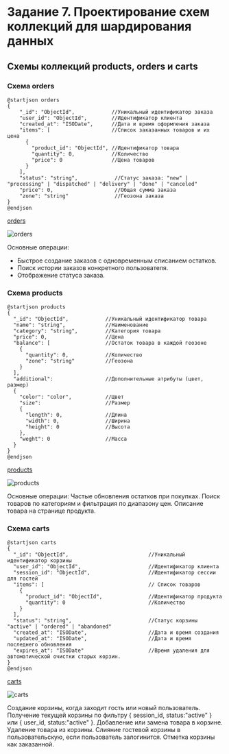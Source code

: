 # Задание 7. Проектирование схем коллекций для шардирования данных

## Схемы коллекций products, orders и carts

### Схема orders

```
@startjson orders
{
	"_id": "ObjectId",            //Уникальный идентификатор заказа
	"user_id": "ObjectId",        //Идентификатор клиента
	"created_at": "ISODate",      //Дата и время оформления заказа
	"items": [                    //Список заказанных товаров и их цена
	  {                                  
	    "product_id": "ObjectId", //Идентификатор товара
	    "quantity": 0,            //Количество
	    "price": 0                //Цена товаров
	  }                                  
	],                                     
	"status": "string",            //Статус заказа: "new" | "processing" | "dispatched" | "delivery" | "done" | "canceled"
	"price": 0,                    //Общая сумма заказа
	"zone": "string"               //Геозона заказа
}
@endjson
```

[orders](https://editor.plantuml.com/uml/RO-n3i8W48PdI7Y7Xhc3irC7bquT78rf42w69e8Unr2Dx-vT6ur35y9ttzr_q1LoI5F9gSaO08lHBwEL7MEm-yOEbmayzS6sKgm5S5Du14SGHaVY-kDmO5nL9BWLhfuOb4GhPU-OG_Mq5SNsKLsYI3ExNViTY1w41Tzyd9TiVZjL2USRndHTD_wQ5thc17yTHlDu1od8but-0000)

![orders](https://img.plantuml.biz/plantuml/png/RO-n3i8W48PdI7Y7Xhc3irC7bquT78rf42w69e8Unr2Dx-vT6ur35y9ttzr_q1LoI5F9gSaO08lHBwEL7MEm-yOEbmayzS6sKgm5S5Du14SGHaVY-kDmO5nL9BWLhfuOb4GhPU-OG_Mq5SNsKLsYI3ExNViTY1w41Tzyd9TiVZjL2USRndHTD_wQ5thc17yTHlDu1od8but-0000)

Основные операции:
- Быстрое создание заказов с одновременным списанием остатков.
- Поиск истории заказов конкретного пользователя.
- Отображение статуса заказа.


### Схема products

```
@startjson products
{
  "_id": "ObjectId",            //Уникальный идентификатор товара
  "name": "string",             //Наименование
  "category": "string",         //Категория товара
  "price": 0,                   //Цена
  "balance": [                  //Остаток товара в каждой геозоне
    {
      "quantity": 0,            //Количество
      "zone": "string"          //Геозона
    }
  ],
  "additional":                 //Дополнительные атрибуты (цвет, размер)
  {
    "color": "color",           //Цвет
    "size":                     //Размер
    {
      "length": 0,              //Длина
      "width": 0,               //Ширина
      "height": 0               //Высота
    },
    "weght": 0                  //Масса
  }
}
@endjson
```
[products](https://editor.plantuml.com/uml/NP2n3i8m34Jdv2jGPWRcJbsP-024K9f4gQlYbCHLrQB-Et4eeiAJx-by9xbEf2DrAU1XYC6EXf9yIQ7kO5LrK9UcSuRELXqpG_rm31D5G5-GqUHyYFCV7Y8OjfvODBhNMEHL2f73XL3FKIC1pPidaoNWFZopLOeRtsjhWI2WxbKboxqoeG-HtP-54rI2nR5XQ-WTUcf_-HFOlMmT-9PO2wug2PFxeZmozw-oTcZvEV8D)

![products](https://img.plantuml.biz/plantuml/png/NP2n3i8m34Jdv2jGPWRcJbsP-024K9f4gQlYbCHLrQB-Et4eeiAJx-by9xbEf2DrAU1XYC6EXf9yIQ7kO5LrK9UcSuRELXqpG_rm31D5G5-GqUHyYFCV7Y8OjfvODBhNMEHL2f73XL3FKIC1pPidaoNWFZopLOeRtsjhWI2WxbKboxqoeG-HtP-54rI2nR5XQ-WTUcf_-HFOlMmT-9PO2wug2PFxeZmozw-oTcZvEV8D)

Основные операции:
Частые обновления остатков при покупках.
Поиск товаров по категориям и фильтрация по диапазону цен.
Описание товара на странице продукта.


### Схема carts
```
@startjson carts
{
  "_id": "ObjectId",                          //Уникальный идентификатор корзины
  "user_id": "ObjectId",                      //Идентификатор клиента
  "session_id": "ObjectId",                   //Идентификатор сессии для гостей
  "items": [                                  // Список товаров
    {                                       
      "product_id": "ObjectId",               //Идентификатор продукта
      "quantity": 0                           //Количество
    }                                       
  ],                                          
  "status": "string",                         //Статус корзины "active" | "ordered" | "abandoned"
  "created_at": "ISODate",                    //Дата и время создания
  "updated_at": "ISODate",                    //Дата и время последнего обновления
  "expires_at": "ISODate"                     //Время удаления для автоматической очистки старых корзин.
}
@endjson
```
[carts](https://editor.plantuml.com/uml/TP0n2m8n38Nd5leVIcS7PwSRN6wwmL7ag6sG7jZM9eKJyR-RSavIbv2yZ-GzCY3PGWkcg1qtgEHBIM7cuCr1c-cwWAFHcrqJAqBf0WJ4a6AN1O8xidpMF8bsN0YJI_BLKM-1wQFQI86UpFPDUNEvR4PagRPht9KGRvk5As09_6ofaV4q7NdyHix-7u8rXmBuWpWbsmqGVVk9aXy0)

![carts](https://img.plantuml.biz/plantuml/png/TP0n2m8n38Nd5leVIcS7PwSRN6wwmL7ag6sG7jZM9eKJyR-RSavIbv2yZ-GzCY3PGWkcg1qtgEHBIM7cuCr1c-cwWAFHcrqJAqBf0WJ4a6AN1O8xidpMF8bsN0YJI_BLKM-1wQFQI86UpFPDUNEvR4PagRPht9KGRvk5As09_6ofaV4q7NdyHix-7u8rXmBuWpWbsmqGVVk9aXy0)

Создание корзины, когда заходит гость или новый пользователь.
Получение текущей корзины по фильтру { session_id, status:"active" } или { user_id, status:"active" }.
Добавление или замена товара в корзине.
Удаление товара из корзины.
Слияние гостевой корзины в пользовательскую, если пользователь залогинится.
Отметка корзины как заказанной.

